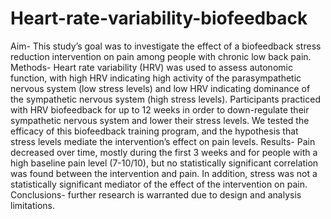 # Heart-rate-variability-biofeedback
Aim- This study’s goal was to investigate the effect of a biofeedback stress reduction intervention on pain among people with chronic low back pain.
Methods- Heart rate variability (HRV) was used to assess autonomic function, with high HRV indicating high activity of the parasympathetic nervous system (low stress levels) and low HRV indicating dominance of the sympathetic nervous system (high stress levels).
Participants practiced with HRV biofeedback for up to 12 weeks in order to down-regulate their sympathetic nervous system and lower their stress levels. We tested the efficacy of this biofeedback training program, and the hypothesis that stress levels mediate the intervention’s effect on pain levels.
Results- Pain decreased over time, mostly during the first 3 weeks and for people with a high baseline pain level (7-10/10), but no statistically significant correlation was found between the intervention and pain. In addition, stress was not a statistically significant mediator of the effect of the intervention on pain.
Conclusions- further research is warranted due to design and analysis limitations.
